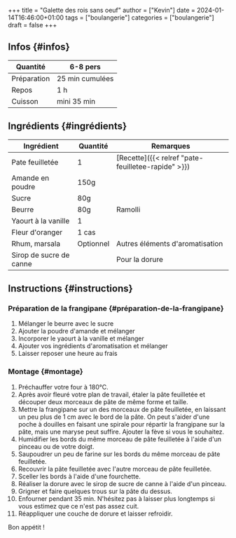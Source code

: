 +++
title = "Galette des rois sans oeuf"
author = ["Kevin"]
date = 2024-01-14T16:46:00+01:00
tags = ["boulangerie"]
categories = ["boulangerie"]
draft = false
+++

## Infos {#infos}

| Quantité    | 6-8 pers         |
|-------------|------------------|
| Préparation | 25 min  cumulées |
| Repos       | 1 h              |
| Cuisson     | mini 35 min      |


## Ingrédients {#ingrédients}

| Ingrédient              | Quantité  | Remarques                                          |
|-------------------------|-----------|----------------------------------------------------|
| Pate feuilletée         | 1         | [Recette]({{< relref "pate-feuilletee-rapide" >}}) |
| Amande en poudre        | 150g      |                                                    |
| Sucre                   | 80g       |                                                    |
| Beurre                  | 80g       | Ramolli                                            |
| Yaourt à la vanille     | 1         |                                                    |
| Fleur d'oranger         | 1 cas     |                                                    |
| Rhum, marsala           | Optionnel | Autres éléments d'aromatisation                    |
| Sirop de sucre de canne |           | Pour la dorure                                     |


## Instructions {#instructions}


### Préparation de la frangipane {#préparation-de-la-frangipane}

1.  Mélanger le beurre avec le sucre
2.  Ajouter la poudre d'amande et mélanger
3.  Incorporer le yaourt à la vanille et mélanger
4.  Ajouter vos ingrédients d'aromatisation et mélanger
5.  Laisser reposer une heure au frais


### Montage {#montage}

1.  Préchauffer votre four à 180°C.
2.  Après avoir fleuré votre plan de travail, étaler la pâte feuilletée et découper deux morceaux de pâte de même forme et taille.
3.  Mettre la frangipane sur un des morceaux de pâte feuilletée, en laissant un peu plus de 1 cm avec le bord de la pâte. On peut s'aider d'une poche à douilles en faisant une spirale pour répartir la frangipane sur la pâte, mais une maryse peut suffire. Ajouter la fève si vous le souhaitez.
4.  Humidifier les bords du même morceau de pâte feuilletée à l'aide d'un pinceau ou de votre doigt.
5.  Saupoudrer un peu de farine sur les bords du même morceau de pâte feuilletée.
6.  Recouvrir la pâte feuilletée avec l'autre morceau de pâte feuilletée.
7.  Sceller les bords à l'aide d'une fourchette.
8.  Réaliser la dorure avec le sirop de sucre de canne à l'aide d'un pinceau.
9.  Grigner et faire quelques trous sur la pâte du dessus.
10. Enfourner pendant 35 min. N'hésitez pas à laisser plus longtemps si vous estimez que ce n'est pas assez cuit.
11. Réappliquer une couche de dorure et laisser refroidir.

Bon appétit !
